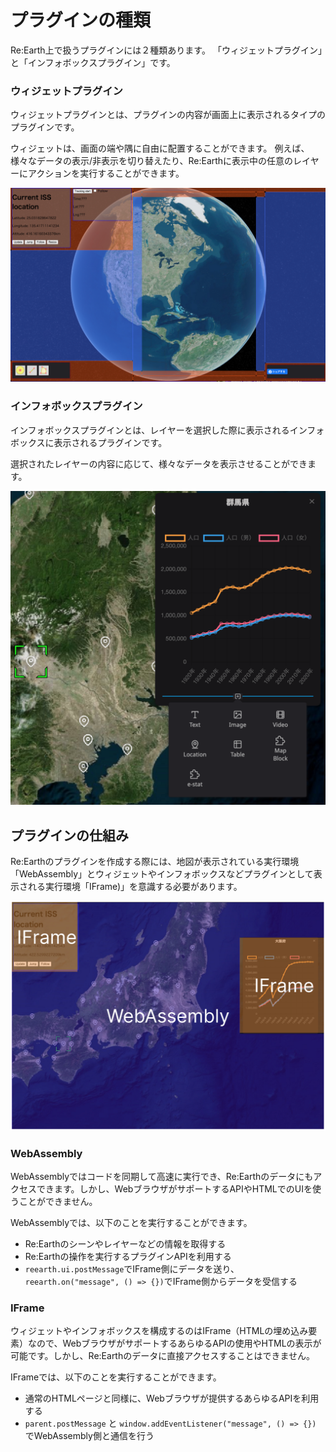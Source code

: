 # プラグインの種類

Re:Earth上で扱うプラグインには２種類あります。
「ウィジェットプラグイン」と「インフォボックスプラグイン」です。

### ウィジェットプラグイン

ウィジェットプラグインとは、プラグインの内容が画面上に表示されるタイプのプラグインです。

ウィジェットは、画面の端や隅に自由に配置することができます。
例えば、様々なデータの表示/非表示を切り替えたり、Re:Earthに表示中の任意のレイヤーにアクションを実行することができます。

![Untitled](%E3%83%95%E3%82%9A%E3%83%A9%E3%82%AF%E3%82%99%E3%82%A4%E3%83%B3%E3%81%AE%E7%A8%AE%E9%A1%9E%2013a6651dc0184f5bb9170f824eef135d/Untitled.png)

### インフォボックスプラグイン

インフォボックスプラグインとは、レイヤーを選択した際に表示されるインフォボックスに表示されるプラグインです。

選択されたレイヤーの内容に応じて、様々なデータを表示させることができます。

![Untitled](%E3%83%95%E3%82%9A%E3%83%A9%E3%82%AF%E3%82%99%E3%82%A4%E3%83%B3%E3%81%AE%E7%A8%AE%E9%A1%9E%2013a6651dc0184f5bb9170f824eef135d/Untitled%201.png)

## プラグインの仕組み

Re:Earthのプラグインを作成する際には、地図が表示されている実行環境「WebAssembly」とウィジェットやインフォボックスなどプラグインとして表示される実行環境「IFrame)」を意識する必要があります。

![Untitled](%E3%83%95%E3%82%9A%E3%83%A9%E3%82%AF%E3%82%99%E3%82%A4%E3%83%B3%E3%81%AE%E7%A8%AE%E9%A1%9E%2013a6651dc0184f5bb9170f824eef135d/Untitled%202.png)

### **WebAssembly**

WebAssemblyではコードを同期して高速に実行でき、Re:Earthのデータにもアクセスできます。しかし、WebブラウザがサポートするAPIやHTMLでのUIを使うことができません。

WebAssemblyでは、以下のことを実行することができます。

- Re:Earthのシーンやレイヤーなどの情報を取得する
- Re:Earthの操作を実行するプラグインAPIを利用する
- `reearth.ui.postMessage`でIFrame側にデータを送り、`reearth.on("message", () => {})`でIFrame側からデータを受信する

### IFrame

ウィジェットやインフォボックスを構成するのはIFrame（HTMLの埋め込み要素）なので、WebブラウザがサポートするあらゆるAPIの使用やHTMLの表示が可能です。しかし、Re:Earthのデータに直接アクセスすることはできません。

IFrameでは、以下のことを実行することができます。

- 通常のHTMLページと同様に、Webブラウザが提供するあらゆるAPIを利用する
- `parent.postMessage` と `window.addEventListener("message", () => {})` でWebAssembly側と通信を行う
    

